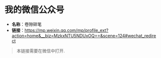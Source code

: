 # 我的微信公众号

- **名称**：卷隙碎笔
- **链接**：https://mp.weixin.qq.com/mp/profile_ext?action=home&__biz=MzkxNTU5NDUxOQ==&scene=124#wechat_redirect

> 本链接需要在微信中打开.
